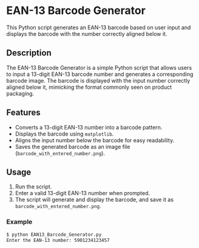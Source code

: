 # EAN-13 Barcode Generator

This Python script generates an EAN-13 barcode based on user input and displays the barcode with the number correctly aligned below it.

## Description

The EAN-13 Barcode Generator is a simple Python script that allows users to input a 13-digit EAN-13 barcode number and generates a corresponding barcode image. The barcode is displayed with the input number correctly aligned below it, mimicking the format commonly seen on product packaging.

## Features

- Converts a 13-digit EAN-13 number into a barcode pattern.
- Displays the barcode using `matplotlib`.
- Aligns the input number below the barcode for easy readability.
- Saves the generated barcode as an image file (`barcode_with_entered_number.png`).

## Usage

1. Run the script.
2. Enter a valid 13-digit EAN-13 number when prompted.
3. The script will generate and display the barcode, and save it as `barcode_with_entered_number.png`.

### Example

```sh
$ python EAN13_Barcode_Generator.py
Enter the EAN-13 number: 5901234123457
